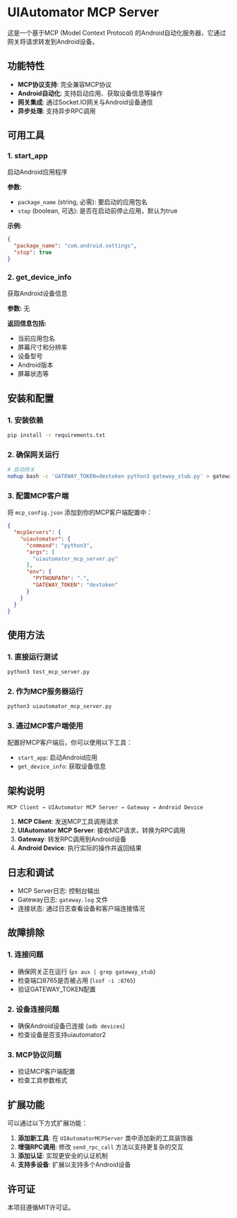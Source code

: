 # UIAutomator MCP Server

这是一个基于MCP (Model Context Protocol) 的Android自动化服务器，它通过网关将请求转发到Android设备。

## 功能特性

- **MCP协议支持**: 完全兼容MCP协议
- **Android自动化**: 支持启动应用、获取设备信息等操作
- **网关集成**: 通过Socket.IO网关与Android设备通信
- **异步处理**: 支持异步RPC调用

## 可用工具

### 1. start_app
启动Android应用程序

**参数:**
- `package_name` (string, 必需): 要启动的应用包名
- `stop` (boolean, 可选): 是否在启动前停止应用，默认为true

**示例:**
```json
{
  "package_name": "com.android.settings",
  "stop": true
}
```

### 2. get_device_info
获取Android设备信息

**参数:** 无

**返回信息包括:**
- 当前应用包名
- 屏幕尺寸和分辨率
- 设备型号
- Android版本
- 屏幕状态等

## 安装和配置

### 1. 安装依赖
```bash
pip install -r requirements.txt
```

### 2. 确保网关运行
```bash
# 启动网关
nohup bash -c 'GATEWAY_TOKEN=devtoken python3 gateway_stub.py' > gateway.log 2>&1 &
```

### 3. 配置MCP客户端
将 `mcp_config.json` 添加到你的MCP客户端配置中：

```json
{
  "mcpServers": {
    "uiautomator": {
      "command": "python3",
      "args": [
        "uiautomator_mcp_server.py"
      ],
      "env": {
        "PYTHONPATH": ".",
        "GATEWAY_TOKEN": "devtoken"
      }
    }
  }
}
```

## 使用方法

### 1. 直接运行测试
```bash
python3 test_mcp_server.py
```

### 2. 作为MCP服务器运行
```bash
python3 uiautomator_mcp_server.py
```

### 3. 通过MCP客户端使用
配置好MCP客户端后，你可以使用以下工具：

- `start_app`: 启动Android应用
- `get_device_info`: 获取设备信息

## 架构说明

```
MCP Client → UIAutomator MCP Server → Gateway → Android Device
```

1. **MCP Client**: 发送MCP工具调用请求
2. **UIAutomator MCP Server**: 接收MCP请求，转换为RPC调用
3. **Gateway**: 转发RPC调用到Android设备
4. **Android Device**: 执行实际的操作并返回结果

## 日志和调试

- MCP Server日志: 控制台输出
- Gateway日志: `gateway.log` 文件
- 连接状态: 通过日志查看设备和客户端连接情况

## 故障排除

### 1. 连接问题
- 确保网关正在运行 (`ps aux | grep gateway_stub`)
- 检查端口8765是否被占用 (`lsof -i :8765`)
- 验证GATEWAY_TOKEN配置

### 2. 设备连接问题
- 确保Android设备已连接 (`adb devices`)
- 检查设备是否支持uiautomator2

### 3. MCP协议问题
- 验证MCP客户端配置
- 检查工具参数格式

## 扩展功能

可以通过以下方式扩展功能：

1. **添加新工具**: 在 `UIAutomatorMCPServer` 类中添加新的工具装饰器
2. **增强RPC调用**: 修改 `send_rpc_call` 方法以支持更复杂的交互
3. **添加认证**: 实现更安全的认证机制
4. **支持多设备**: 扩展以支持多个Android设备

## 许可证

本项目遵循MIT许可证。 